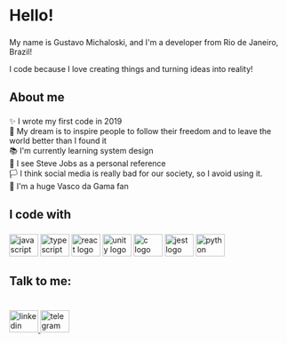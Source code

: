<h1 align="left">Hello!</h1>

###

<p align="left">My name is Gustavo Michaloski, and I'm a developer from Rio de Janeiro, Brazil!</p>
<p align="left">I code because I love creating things and turning ideas into reality! </p>

###

<h2 align="left">About me</h2>

###

<p align="left">
✨ I wrote my first code in 2019
<br>
🎯 My dream is to inspire people to follow their freedom and to leave the world better than I found it 
<br>
📚 I'm currently learning system design
<br>
🎨 I see Steve Jobs as a personal reference
<br>
🏳️ I think social media is really bad for our society, so I avoid using it.
<br>
🎲 I'm a huge Vasco da Gama fan
</p>

###

<h2 align="left">I code with</h2>

###

<div align="left">
  <img src="https://cdn.jsdelivr.net/gh/devicons/devicon/icons/javascript/javascript-original.svg" height="40" width="52" alt="javascript logo"  />
  <img src="https://cdn.jsdelivr.net/gh/devicons/devicon/icons/typescript/typescript-original.svg" height="40" width="52" alt="typescript logo"  />
  <img src="https://cdn.jsdelivr.net/gh/devicons/devicon/icons/react/react-original.svg" height="40" width="52" alt="react logo"  />
  <img src="https://cdn.jsdelivr.net/gh/devicons/devicon/icons/unity/unity-original.svg" height="40" width="52" alt="unity logo"  />
  <img src="https://cdn.jsdelivr.net/gh/devicons/devicon/icons/c/c-original.svg" height="40" width="52" alt="c logo"  />
  <img src="https://cdn.jsdelivr.net/gh/devicons/devicon/icons/jest/jest-plain.svg" height="40" width="52" alt="jest logo"  />
  <img src="https://cdn.jsdelivr.net/gh/devicons/devicon/icons/python/python-original.svg" height="40" width="52" alt="python logo"  />
</div>

###

<h2 align="left">Talk to me:</h2>

###

<br clear="both">

<div align="left">
  <a href="https://www.linkedin.com/in/gustavo-michaloski/" target="_blank">
    <img src="https://raw.githubusercontent.com/maurodesouza/profile-readme-generator/master/src/assets/icons/social/linkedin/default.svg" width="52" height="40" alt="linkedin logo"  />
  </a>
  <a href="t.me/gsmclsk" target="_blank">
    <img src="https://raw.githubusercontent.com/maurodesouza/profile-readme-generator/master/src/assets/icons/social/telegram/default.svg" width="52" height="40" alt="telegram logo"  />
  </a>
</div>

###
